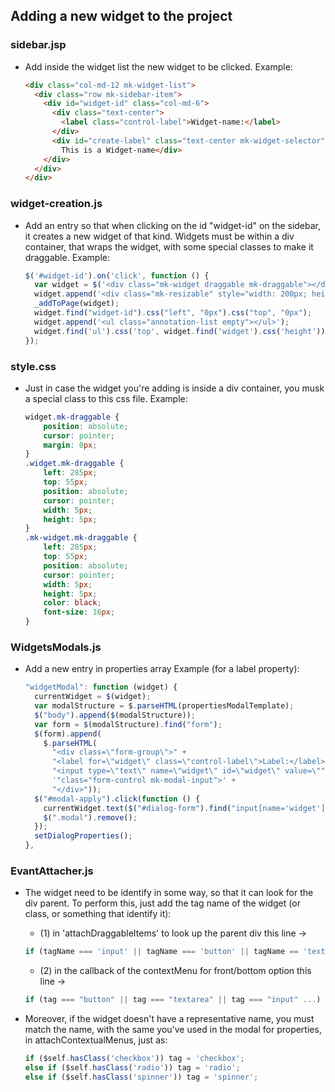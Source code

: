 ## Adding a new widget to the project

### sidebar.jsp

- Add inside the widget list the new widget to be clicked.
Example:

  ```html
  <div class="col-md-12 mk-widget-list">
    <div class="row mk-sidebar-item">
      <div id="widget-id" class="col-md-6">
        <div class="text-center">
          <label class="control-label">Widget-name:</label>
        </div>
        <div id="create-label" class="text-center mk-widget-selector">
          This is a Widget-name</div>
      </div>
    </div>
  </div>
  ```

### widget-creation.js

- Add an entry so that when clicking on the id "widget-id" on the sidebar, it creates a new widget of that kind. Widgets must be within a div container, that wraps the widget, with some special classes to make it draggable.
Example:

  ```javascript
  $('#widget-id').on('click', function () {
    var widget = $('<div class="mk-widget draggable mk-draggable"></div>');
    widget.append('<div class="mk-resizable" style="width: 200px; height: 22px;"><widget class="mk-draggable mk-contextual-menu">New widget</widget></div>');
    _addToPage(widget);
    widget.find("widget-id").css("left", "0px").css("top", "0px");
    widget.append('<ul class="annotation-list empty"></ul>');
    widget.find('ul').css('top', widget.find('widget').css('height'));
  });
  ```

### style.css

- Just in case the widget you're adding is inside a div container, you musk a special class to this css file.
Example:

  ```css
  widget.mk-draggable {
      position: absolute;
      cursor: pointer;
      margin: 0px;
  }
  .widget.mk-draggable {
      left: 285px;
      top: 55px;
      position: absolute;
      cursor: pointer;
      width: 5px;
      height: 5px;
  }
  .mk-widget.mk-draggable {
      left: 285px;
      top: 55px;
      position: absolute;
      cursor: pointer;
      width: 5px;
      height: 5px;
      color: black;
      font-size: 16px;
  }
  ```

### WidgetsModals.js
- Add a new entry in properties array
Example (for a label property):

  ```javascript
  "widgetModal": function (widget) {
    currentWidget = $(widget);
    var modalStructure = $.parseHTML(propertiesModalTemplate);
    $("body").append($(modalStructure));
    var form = $(modalStructure).find("form");
    $(form).append(
      $.parseHTML(
        "<div class=\"form-group\">" +
        "<label for=\"widget\" class=\"control-label\">Label:</label>" +
        "<input type=\"text\" name=\"widget\" id=\"widget\" value=\"" + $(widget).text() +
        '"class="form-control mk-modal-input">' +
        "</div>"));
    $("#modal-apply").click(function () {
      currentWidget.text($("#dialog-form").find("input[name='widget']").val());
      $(".modal").remove();
    });
    setDialogProperties();
  },
  ```

### EvantAttacher.js

- The widget need to be identify in some way, so that it can look for the div parent. To perform this, just add the tag name of the widget (or class, or something that identify it):
  * (1) in 'attachDraggableItems' to look up the parent div
    this line ->
  ```javascript
  if (tagName === 'input' || tagName === 'button' || tagName == 'textarea' ...)
  ```
  * (2) in the callback of the contextMenu for front/bottom option
    this line ->
  ```javascript
  if (tag === "button" || tag === "textarea" || tag === "input" ...)
  ```

- Moreover, if the widget doesn't have a representative name, you must match the name, with the same you've used in the modal for properties, in attachContextualMenus, just as:
  ```javascript
  if ($self.hasClass('checkbox')) tag = 'checkbox';
  else if ($self.hasClass('radio')) tag = 'radio';
  else if ($self.hasClass('spinner')) tag = 'spinner';
  ```